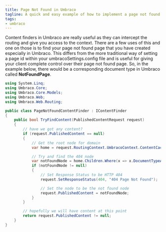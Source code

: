 ```yaml
---
title: Page Not Found in Umbraco
tagline: A quick and easy example of how to implement a page not found content finder in Umbraco.
tags: 
- umbraco
---
```


Content finders in Umbraco are really useful as they can intercept the routing and give you access to the context. There are a few uses of this and one on those is to find your page not found page that you have created especially in Umbraco. This differs from the more traditional way of setting a page id within your umbracoSettings.config file and is useful for giving your client complete control over their page not found page. So, in the example below, there would be a corresponding document type in Umbraco called **NotFoundPage**.

```csharp
using System.Linq;
using Umbraco.Core;
using Umbraco.Core.Models;
using Umbraco.Web;
using Umbraco.Web.Routing;

public class PageNotFoundContentFinder : IContentFinder
{
    public bool TryFindContent(PublishedContentRequest request)
    {
        // have we got any content?
        if (request.PublishedContent == null)
        {
            // Get the root node for domain
            var home = request.RoutingContext.UmbracoContext.ContentCache.GetByRoute(request.Domain.RootNodeId + "/");

            // Try and find the 404 node
            var notFoundNode = home.Children.Where(x => x.DocumentTypeAlias == "NotFoundPage").FirstOrDefault();
            if (notFoundNode != null)
            {
                // Set Response Status to be HTTP 404
                request.SetResponseStatus(404, "404 Page Not Found");

                // Set the node to be the not found node
                request.PublishedContent = notFoundNode;
            }
        }

        // hopefully we will have content at this point
        return request.PublishedContent != null;
    }
}
```
